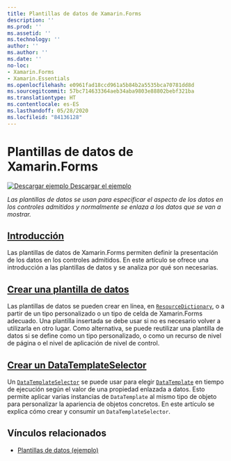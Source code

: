 ```yaml
---
title: Plantillas de datos de Xamarin.Forms
description: ''
ms.prod: ''
ms.assetid: ''
ms.technology: ''
author: ''
ms.author: ''
ms.date: ''
no-loc:
- Xamarin.Forms
- Xamarin.Essentials
ms.openlocfilehash: e0961fad18ccd961a5b84b2a5535bca70781dd8d
ms.sourcegitcommit: 57bc714633364aeb34aba9803e88802bebf321ba
ms.translationtype: HT
ms.contentlocale: es-ES
ms.lasthandoff: 05/28/2020
ms.locfileid: "84136128"
---
```

# <a name="xamarinforms-data-templates"></a>Plantillas de datos de Xamarin.Forms

[![Descargar ejemplo](~/media/shared/download.png) Descargar el ejemplo](https://docs.microsoft.com/samples/xamarin/xamarin-forms-samples/templates-datatemplates)

_Las plantillas de datos se usan para especificar el aspecto de los datos en los controles admitidos y normalmente se enlaza a los datos que se van a mostrar._

## <a name="introduction"></a>[Introducción](introduction.md)

Las plantillas de datos de Xamarin.Forms permiten definir la presentación de los datos en los controles admitidos. En este artículo se ofrece una introducción a las plantillas de datos y se analiza por qué son necesarias.

## <a name="creating-a-datatemplate"></a>[Crear una plantilla de datos](creating.md)

Las plantillas de datos se pueden crear en línea, en [`ResourceDictionary`](xref:Xamarin.Forms.ResourceDictionary), o a partir de un tipo personalizado o un tipo de celda de Xamarin.Forms adecuado. Una plantilla insertada se debe usar si no es necesario volver a utilizarla en otro lugar. Como alternativa, se puede reutilizar una plantilla de datos si se define como un tipo personalizado, o como un recurso de nivel de página o el nivel de aplicación de nivel de control.

## <a name="creating-a-datatemplateselector"></a>[Crear un DataTemplateSelector](selector.md)

Un [`DataTemplateSelector`](xref:Xamarin.Forms.DataTemplateSelector) se puede usar para elegir [`DataTemplate`](xref:Xamarin.Forms.DataTemplate) en tiempo de ejecución según el valor de una propiedad enlazada a datos. Esto permite aplicar varias instancias de `DataTemplate` al mismo tipo de objeto para personalizar la apariencia de objetos concretos. En este artículo se explica cómo crear y consumir un `DataTemplateSelector`.

## <a name="related-links"></a>Vínculos relacionados

- [Plantillas de datos (ejemplo)](https://docs.microsoft.com/samples/xamarin/xamarin-forms-samples/templates-datatemplates)
